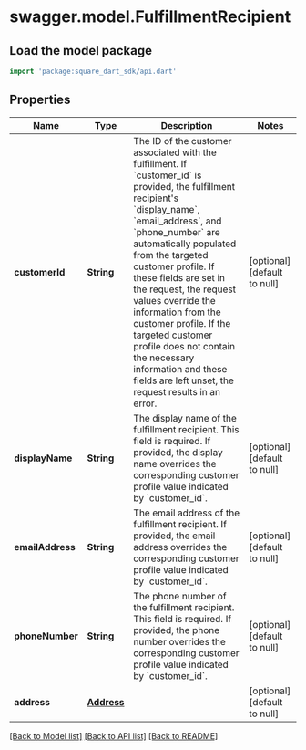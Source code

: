 # swagger.model.FulfillmentRecipient

## Load the model package
```dart
import 'package:square_dart_sdk/api.dart'
```

## Properties
Name | Type | Description | Notes
------------ | ------------- | ------------- | -------------
**customerId** | **String** | The ID of the customer associated with the fulfillment.  If &#x60;customer_id&#x60; is provided, the fulfillment recipient&#x27;s &#x60;display_name&#x60;, &#x60;email_address&#x60;, and &#x60;phone_number&#x60; are automatically populated from the targeted customer profile. If these fields are set in the request, the request values override the information from the customer profile. If the targeted customer profile does not contain the necessary information and these fields are left unset, the request results in an error. | [optional] [default to null]
**displayName** | **String** | The display name of the fulfillment recipient. This field is required.  If provided, the display name overrides the corresponding customer profile value indicated by &#x60;customer_id&#x60;. | [optional] [default to null]
**emailAddress** | **String** | The email address of the fulfillment recipient.  If provided, the email address overrides the corresponding customer profile value indicated by &#x60;customer_id&#x60;. | [optional] [default to null]
**phoneNumber** | **String** | The phone number of the fulfillment recipient. This field is required.  If provided, the phone number overrides the corresponding customer profile value indicated by &#x60;customer_id&#x60;. | [optional] [default to null]
**address** | [**Address**](Address.md) |  | [optional] [default to null]

[[Back to Model list]](../README.md#documentation-for-models) [[Back to API list]](../README.md#documentation-for-api-endpoints) [[Back to README]](../README.md)

